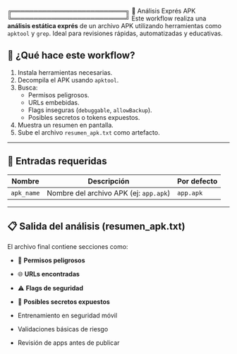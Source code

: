  ╔══════════════════════════╗
     🔎 Análisis Exprés APK    
╚══════════════════════════╝
Este workflow realiza una **análisis estática exprés** de un archivo APK utilizando herramientas como `apktool` y `grep`. Ideal para revisiones rápidas, automatizadas y educativas.



## 🚀 ¿Qué hace este workflow?

1. Instala herramientas necesarias.
2. Decompila el APK usando `apktool`.
3. Busca:
   - Permisos peligrosos.
   - URLs embebidas.
   - Flags inseguras (`debuggable`, `allowBackup`).
   - Posibles secretos o tokens expuestos.
4. Muestra un resumen en pantalla.
5. Sube el archivo `resumen_apk.txt` como artefacto.

---

## 🧩 Entradas requeridas

| Nombre      | Descripción                                    | Por defecto |
|-------------|------------------------------------------------|-------------|
| `apk_name`  | Nombre del archivo APK (ej: `app.apk`)         | `app.apk`   |

---

## 📋 Salida del análisis (resumen_apk.txt)

El archivo final contiene secciones como:

- 🔐 **Permisos peligrosos**  
- 🌐 **URLs encontradas**  
- ⚠️ **Flags de seguridad**  
- 🧪 **Posibles secretos expuestos**  



- Entrenamiento en seguridad móvil
- Validaciones básicas de riesgo
- Revisión de apps antes de publicar
